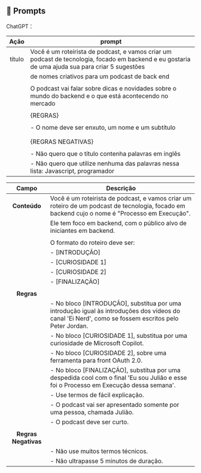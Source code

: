 ## 🧠 Prompts


ChatGPT：

|   Ação   | prompt                                                                                                                                                                                                                                                                         |
| :------: | ------------------------------------------------------------------------------------------------------------------------------------------------------------------------------------------------------------------------------------------------------------------------------ |
|  título  | Você é um roteirista de podcast, e vamos criar um podcast de tecnologia, focado em backend e eu gostaria de uma ajuda sua para criar 5 sugestões  |
|          |de nomes criativos para um podcast de back end                                                                                                     |
|          |                                                                                                                                                   |
|          |O podcast vai falar sobre dicas e novidades sobre o mundo do backend e o que está acontecendo no mercado                                           |
|          |                                                                                                                                                   |
|          |{REGRAS}                                                                                                                                           | 
|          |                                                                                                                                                   | 
|          |- O nome deve ser enxuto, um nome e um subtítulo                                                                                                   |
|          |                                                                                                                                                   | 
|          |                                                                                                                                                   |
|          |{REGRAS NEGATIVAS}                                                                                                                                 |   
|          |                                                                                                                                                   | 
|          |- Não quero que o título contenha palavras em inglês                                                                                               |    
|          |- Não quero que utilize nenhuma das palavras nessa lista: Javascript, programador                                                                  |       




| **Campo**  | **Descrição**                                                                                                                                  |
| :--------: | ---------------------------------------------------------------------------------------------------------------------------------------------- |
| **Conteúdo** | Você é um roteirista de podcast, e vamos criar um roteiro de um podcast de tecnologia, focado em backend cujo o nome é "Processo em Execução". |
|            | Ele tem foco em backend, com o público alvo de iniciantes em backend.                                                                          |
|            |                                                                                                                                                 |
|            | O formato do roteiro deve ser:                                                                                                                  |
|            | - [INTRODUÇÃO]                                                                                                                                  |
|            | - [CURIOSIDADE 1]                                                                                                                               |
|            | - [CURIOSIDADE 2]                                                                                                                               |
|            | - [FINALIZAÇÃO]                                                                                                                                 |
|            |                                                                                                                                                 |
| **Regras** |                                                                                                                                                 |
|            | - No bloco [INTRODUÇÃO], substitua por uma introdução igual às introduções dos vídeos do canal 'Ei Nerd', como se fossem escritos pelo Peter Jordan. |
|            | - No bloco [CURIOSIDADE 1], substitua por uma curiosidade de Microsoft Copilot.                                                                 |
|            | - No bloco [CURIOSIDADE 2], sobre uma ferramenta para front OAuth 2.0.                                                                          |
|            | - No bloco [FINALIZAÇÃO], substitua por uma despedida cool com o final 'Eu sou Julião e esse foi o Processo em Execução dessa semana'.           |
|            | - Use termos de fácil explicação.                                                                                                               |
|            | - O podcast vai ser apresentado somente por uma pessoa, chamada Julião.                                                                         |
|            | - O podcast deve ser curto.                                                                                                                     |
|            |                                                                                                                                                 |
| **Regras Negativas** |                                                                                                                                       |
|            | - Não use muitos termos técnicos.                                                                                                               |
|            | - Não ultrapasse 5 minutos de duração.                                                                                                          |
 

